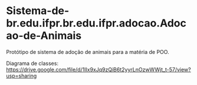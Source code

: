 # Sistema-de-br.edu.ifpr.br.edu.ifpr.adocao.Adocao-de-Animais

Protótipo de sistema de adoção de animais para a matéria de POO.

Diagrama de classes: https://drive.google.com/file/d/1lIx9xJq9zQiB6t2yyrLnOzwWWjt_t-57/view?usp=sharing
